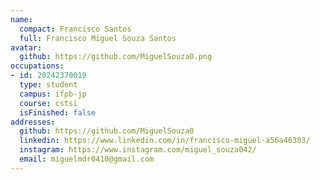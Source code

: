 ```yaml
---
name:
  compact: Francisco Santos
  full: Francisco Miguel Souza Santos
avatar:
  github: https://github.com/MiguelSouza0.png
occupations:
- id: 20242370019
  type: student
  campus: ifpb-jp
  course: cstsi
  isFinished: false
addresses:
  github: https://github.com/MiguelSouza0
  linkedin: https://www.linkedin.com/in/francisco-miguel-a56a46303/
  instagram: https://www.instagram.com/miguel_souza042/
  email: miguelmdr0410@gmail.com
---
```

